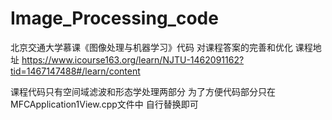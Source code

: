 # Image_Processing_code
北京交通大学慕课《图像处理与机器学习》代码   对课程答案的完善和优化
课程地址 https://www.icourse163.org/learn/NJTU-1462091162?tid=1467147488#/learn/content

课程代码只有空间域滤波和形态学处理两部分 为了方便代码部分只在MFCApplication1View.cpp文件中 自行替换即可

